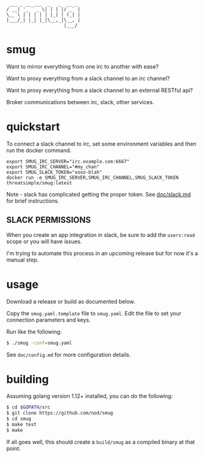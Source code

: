 
```
 ___ _ __ ___  _   _  __ _ 
/ __| '_ ` _ \| | | |/ _` |
\__ \ | | | | | |_| | (_| |
|___/_| |_| |_|\__,_|\__, |
                     |___/ 
```

# smug

Want to mirror everything from one irc to another with ease?

Want to proxy everything from a slack channel to an irc channel?

Want to proxy everything from a slack channel to an external RESTful api?

Broker communications between irc, slack, other services.

# quickstart

To connect a slack channel to irc, set some environment variables and then run
the docker command.

```
export SMUG_IRC_SERVER="irc.example.com:6667"
export SMUG_IRC_CHANNEL="#my_chan"
export SMUG_SLACK_TOKEN="xoxo-blah"
docker run -e SMUG_IRC_SERVER,SMUG_IRC_CHANNEL,SMUG_SLACK_TOKEN threatsimple/smug:latest
```

Note - slack has complicated getting the proper token.
See [doc/slack.md](./blob/master/doc/slack.md) for brief instructions.

## SLACK PERMISSIONS

When you create an app integration in slack, be sure to add the `users:read`
scope or you will have issues.

I'm trying to automate this process in an upcoming release but for now it's a
manual step.

# usage

Download a release or build as documented below.

Copy the `smug.yaml.template` file to `smug.yaml`.  Edit the file to set your
connection parameters and keys.

Run like the following:

```bash
$ ./smug -conf=smug.yaml
```

See `doc/config.md` for more configuration details.

# building

Assuming golang version 1.12+ installed, you can do the following:

```bash
$ cd $GOPATH/src
$ git clone https://github.com/nod/smug
$ cd smug
$ make test
$ make
```

If all goes well, this should create a `build/smug` as a compiled binary at that
point.


